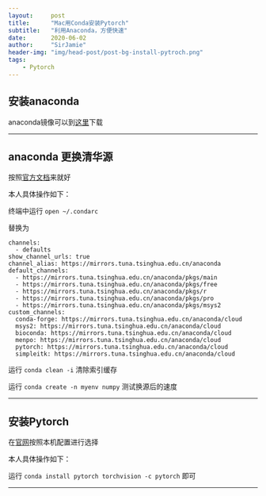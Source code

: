 ```yaml
---
layout:     post
title:      "Mac用Conda安装Pytorch"
subtitle:   "利用Anaconda，方便快速"
date:       2020-06-02
author:     "SirJamie"
header-img: "img/head-post/post-bg-install-pytroch.png"
tags:
    - Pytorch
---
```


## 安装anaconda

anaconda镜像可以到[这里](https://mirrors.tuna.tsinghua.edu.cn/anaconda/archive/)下载

---

## anaconda 更换清华源

按照[官方文档](https://mirror.tuna.tsinghua.edu.cn/help/anaconda/)来就好

本人具体操作如下：

终端中运行 ``open ~/.condarc``

替换为
```
channels:
  - defaults
show_channel_urls: true
channel_alias: https://mirrors.tuna.tsinghua.edu.cn/anaconda
default_channels:
  - https://mirrors.tuna.tsinghua.edu.cn/anaconda/pkgs/main
  - https://mirrors.tuna.tsinghua.edu.cn/anaconda/pkgs/free
  - https://mirrors.tuna.tsinghua.edu.cn/anaconda/pkgs/r
  - https://mirrors.tuna.tsinghua.edu.cn/anaconda/pkgs/pro
  - https://mirrors.tuna.tsinghua.edu.cn/anaconda/pkgs/msys2
custom_channels:
  conda-forge: https://mirrors.tuna.tsinghua.edu.cn/anaconda/cloud
  msys2: https://mirrors.tuna.tsinghua.edu.cn/anaconda/cloud
  bioconda: https://mirrors.tuna.tsinghua.edu.cn/anaconda/cloud
  menpo: https://mirrors.tuna.tsinghua.edu.cn/anaconda/cloud
  pytorch: https://mirrors.tuna.tsinghua.edu.cn/anaconda/cloud
  simpleitk: https://mirrors.tuna.tsinghua.edu.cn/anaconda/cloud

```

运行 ``conda clean -i`` 清除索引缓存

运行 ``conda create -n myenv numpy`` 测试换源后的速度

---

## 安装Pytorch
在[官网](https://pytorch.org/get-started/locally/)按照本机配置进行选择

本人具体操作如下：

运行 ``conda install pytorch torchvision -c pytorch`` 即可

---